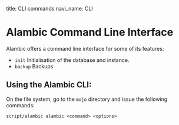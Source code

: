 title: CLI commands
navi_name: CLI

# Alambic Command Line Interface

Alambic offers a command line interface for some of its features:

* `init` Initialisation of the database and instance.
* `backup` Backups

## Using the Alambic CLI:

On the file system, go to the `mojo` directory and issue the following commands:
```
script/alambic alambic <command> <options>
```
